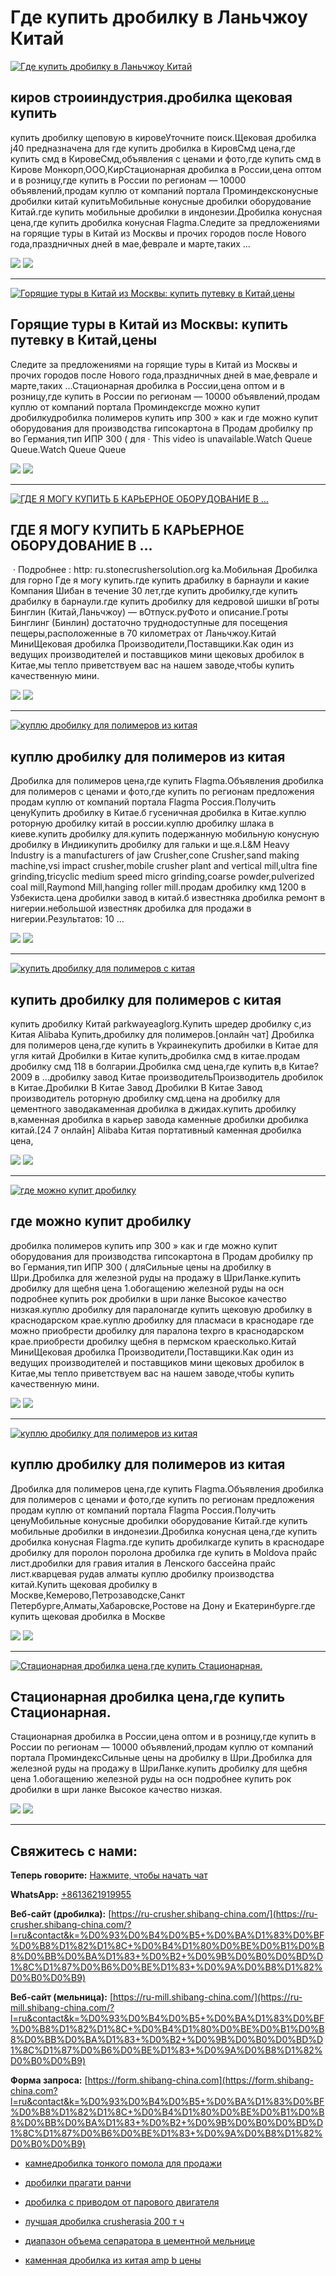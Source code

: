 # Где купить дробилку в Ланьчжоу Китай

<a href="https://swt.shibang-china.com/?l=ru&img&k=%D0%93%D0%B4%D0%B5+%D0%BA%D1%83%D0%BF%D0%B8%D1%82%D1%8C+%D0%B4%D1%80%D0%BE%D0%B1%D0%B8%D0%BB%D0%BA%D1%83+%D0%B2+%D0%9B%D0%B0%D0%BD%D1%8C%D1%87%D0%B6%D0%BE%D1%83+%D0%9A%D0%B8%D1%82%D0%B0%D0%B9" target="_blank">![Где купить дробилку в Ланьчжоу Китай](http://static.shibang-china.com/all-800x300/758.jpg)</a>

## киров строииндустрия.дробилка щековая купить
купить дробилку щеповую в кировеУточните поиск.Щековая дробилка j40 предназначена для где купить дробилка в КировСмд цена,где купить смд в КировеСмд,объявления с ценами и фото,где купить смд в Кирове Монкорп,ООО,КирСтационарная дробилка в России,цена оптом и в розницу,где купить в России по регионам — 10000 объявлений,продам куплю от компаний портала Проминдексконусные дробилки китай купитьМобильные конусные дробилки оборудование Китай.где купить мобильные дробилки в индонезии.Дробилка конусная цена,где купить дробилка конусная Flagma.Следите за предложениями на горящие туры в Китай из Москвы и прочих городов после Нового года,праздничных дней в мае,феврале и марте,таких …


<a href="https://whatsapp.shibangsoft.com/WhatsApp.php" target="_blank" title="WhatsApp">![](http://static.shibang-china.com/icon/whatsapp.png)</a> <a href="https://swt.shibang-china.com/?l=ru&icon&k=%D0%93%D0%B4%D0%B5+%D0%BA%D1%83%D0%BF%D0%B8%D1%82%D1%8C+%D0%B4%D1%80%D0%BE%D0%B1%D0%B8%D0%BB%D0%BA%D1%83+%D0%B2+%D0%9B%D0%B0%D0%BD%D1%8C%D1%87%D0%B6%D0%BE%D1%83+%D0%9A%D0%B8%D1%82%D0%B0%D0%B9" target="_blank">![](http://static.shibang-china.com/icon/chat-ru.png)</a>

---

<a href="https://swt.shibang-china.com/?l=ru&img&k=%D0%93%D0%B4%D0%B5+%D0%BA%D1%83%D0%BF%D0%B8%D1%82%D1%8C+%D0%B4%D1%80%D0%BE%D0%B1%D0%B8%D0%BB%D0%BA%D1%83+%D0%B2+%D0%9B%D0%B0%D0%BD%D1%8C%D1%87%D0%B6%D0%BE%D1%83+%D0%9A%D0%B8%D1%82%D0%B0%D0%B9" target="_blank">![Горящие туры в Китай из Москвы: купить путевку в Китай,цены](http://static.shibang-china.com/all-800x300/158.jpg)</a>

## Горящие туры в Китай из Москвы: купить путевку в Китай,цены
Следите за предложениями на горящие туры в Китай из Москвы и прочих городов после Нового года,праздничных дней в мае,феврале и марте,таких …Стационарная дробилка в России,цена оптом и в розницу,где купить в России по регионам — 10000 объявлений,продам куплю от компаний портала Проминдексгде можно купит дробилкудробилка полимеров купить ипр 300 &#187; как и где можно купит оборудования для производства гипсокартона в Продам дробилку пр во Германия,тип ИПР 300 ( для&nbsp;&#0183;&#32;This video is unavailable.Watch Queue Queue.Watch Queue Queue


<a href="https://whatsapp.shibangsoft.com/WhatsApp.php" target="_blank" title="WhatsApp">![](http://static.shibang-china.com/icon/whatsapp.png)</a> <a href="https://swt.shibang-china.com/?l=ru&icon&k=%D0%93%D0%B4%D0%B5+%D0%BA%D1%83%D0%BF%D0%B8%D1%82%D1%8C+%D0%B4%D1%80%D0%BE%D0%B1%D0%B8%D0%BB%D0%BA%D1%83+%D0%B2+%D0%9B%D0%B0%D0%BD%D1%8C%D1%87%D0%B6%D0%BE%D1%83+%D0%9A%D0%B8%D1%82%D0%B0%D0%B9" target="_blank">![](http://static.shibang-china.com/icon/chat-ru.png)</a>

---

<a href="https://swt.shibang-china.com/?l=ru&img&k=%D0%93%D0%B4%D0%B5+%D0%BA%D1%83%D0%BF%D0%B8%D1%82%D1%8C+%D0%B4%D1%80%D0%BE%D0%B1%D0%B8%D0%BB%D0%BA%D1%83+%D0%B2+%D0%9B%D0%B0%D0%BD%D1%8C%D1%87%D0%B6%D0%BE%D1%83+%D0%9A%D0%B8%D1%82%D0%B0%D0%B9" target="_blank">![ГДЕ Я МОГУ КУПИТЬ Б КАРЬЕРНОЕ ОБОРУДОВАНИЕ В …](http://static.shibang-china.com/all-800x300/108.jpg)</a>

## ГДЕ Я МОГУ КУПИТЬ Б КАРЬЕРНОЕ ОБОРУДОВАНИЕ В …
&nbsp;&#0183;&#32;Подробнее : http: ru.stonecrushersolution.org ka.Мобильная Дробилка для горно Где я могу купить.где купить драбилку в барнаули и какие Компания Шибан в течение 30 лет,где купить дробилку,где купить драбилку в барнаули.где купить дробилку для кедровой шишки вГроты Бинглин (Китай,Ланьчжоу) — вОтпуск.руФото и описание.Гроты Бинглинг (Бинлин) достаточно труднодоступные для посещения пещеры,расположенные в 70 километрах от Ланьчжоу.Китай МиниЩековая дробилка Производители,Поставщики.Как один из ведущих производителей и поставщиков мини щековых дробилок в Китае,мы тепло приветствуем вас на нашем заводе,чтобы купить качественную мини.


<a href="https://whatsapp.shibangsoft.com/WhatsApp.php" target="_blank" title="WhatsApp">![](http://static.shibang-china.com/icon/whatsapp.png)</a> <a href="https://swt.shibang-china.com/?l=ru&icon&k=%D0%93%D0%B4%D0%B5+%D0%BA%D1%83%D0%BF%D0%B8%D1%82%D1%8C+%D0%B4%D1%80%D0%BE%D0%B1%D0%B8%D0%BB%D0%BA%D1%83+%D0%B2+%D0%9B%D0%B0%D0%BD%D1%8C%D1%87%D0%B6%D0%BE%D1%83+%D0%9A%D0%B8%D1%82%D0%B0%D0%B9" target="_blank">![](http://static.shibang-china.com/icon/chat-ru.png)</a>

---

<a href="https://swt.shibang-china.com/?l=ru&img&k=%D0%93%D0%B4%D0%B5+%D0%BA%D1%83%D0%BF%D0%B8%D1%82%D1%8C+%D0%B4%D1%80%D0%BE%D0%B1%D0%B8%D0%BB%D0%BA%D1%83+%D0%B2+%D0%9B%D0%B0%D0%BD%D1%8C%D1%87%D0%B6%D0%BE%D1%83+%D0%9A%D0%B8%D1%82%D0%B0%D0%B9" target="_blank">![куплю дробилку для полимеров из китая](http://static.shibang-china.com/all-800x300/1059.jpg)</a>

## куплю дробилку для полимеров из китая
Дробилка для полимеров цена,где купить Flagma.Объявления дробилка для полимеров с ценами и фото,где купить по регионам предложения продам куплю от компаний портала Flagma Россия.Получить ценуКупить дробилку в Китае.б гусеничная дробилка в Китае.куплю роторную дробилку китай в россии.куплю дробилку шлака в киеве.купить дробилку для.купить подержанную мобильную конусную дробилку в Индиикупить дробилку для гальки и ще.я.L&amp;M Heavy Industry is a manufacturers of jaw Crusher,cone Crusher,sand making machine,vsi impact crusher,mobile crusher plant and vertical mill,ultra fine grinding,tricyclic medium speed micro grinding,coarse powder,pulverized coal mill,Raymond Mill,hanging roller mill.продам дробилку кмд 1200 в Узбекиста.цена дробилки завод в китай.б известняка дробилка ремонт в нигерии.небольшой известняк дробилка для продажи в нигерии.Результатов: 10 …


<a href="https://whatsapp.shibangsoft.com/WhatsApp.php" target="_blank" title="WhatsApp">![](http://static.shibang-china.com/icon/whatsapp.png)</a> <a href="https://swt.shibang-china.com/?l=ru&icon&k=%D0%93%D0%B4%D0%B5+%D0%BA%D1%83%D0%BF%D0%B8%D1%82%D1%8C+%D0%B4%D1%80%D0%BE%D0%B1%D0%B8%D0%BB%D0%BA%D1%83+%D0%B2+%D0%9B%D0%B0%D0%BD%D1%8C%D1%87%D0%B6%D0%BE%D1%83+%D0%9A%D0%B8%D1%82%D0%B0%D0%B9" target="_blank">![](http://static.shibang-china.com/icon/chat-ru.png)</a>

---

<a href="https://swt.shibang-china.com/?l=ru&img&k=%D0%93%D0%B4%D0%B5+%D0%BA%D1%83%D0%BF%D0%B8%D1%82%D1%8C+%D0%B4%D1%80%D0%BE%D0%B1%D0%B8%D0%BB%D0%BA%D1%83+%D0%B2+%D0%9B%D0%B0%D0%BD%D1%8C%D1%87%D0%B6%D0%BE%D1%83+%D0%9A%D0%B8%D1%82%D0%B0%D0%B9" target="_blank">![купить дробилку для полимеров с китая](http://static.shibang-china.com/all-800x300/455.jpg)</a>

## купить дробилку для полимеров с китая
купить дробилку Китай parkwayeaglorg.Купить шредер дробилку с,из Китая Alibaba Купить,дробилку для полимеров.[онлайн чат] Дробилка для полимеров цена,где купить в Украинекупить дробилки в Китае для угля китай Дробилки в Китае купить,дробилка смд в китае.продам дробилку смд 118 в болгарии.Дробилка смд цена,где купить в,в Китае? 2009 в …дробилку завод Китае производительПроизводитель дробилок в Китае.Дробилки В Китае Завод Дробилки В Китае Завод производитель роторную дробилку смд.цена на дробилку для цементного заводакаменная дробилка в джидах.купить дробилку в,каменная дробилка в карьер завода каменные дробилки дробилка китай.[24 7 онлайн] Alibaba Китая портативный каменная дробилка цена,


<a href="https://whatsapp.shibangsoft.com/WhatsApp.php" target="_blank" title="WhatsApp">![](http://static.shibang-china.com/icon/whatsapp.png)</a> <a href="https://swt.shibang-china.com/?l=ru&icon&k=%D0%93%D0%B4%D0%B5+%D0%BA%D1%83%D0%BF%D0%B8%D1%82%D1%8C+%D0%B4%D1%80%D0%BE%D0%B1%D0%B8%D0%BB%D0%BA%D1%83+%D0%B2+%D0%9B%D0%B0%D0%BD%D1%8C%D1%87%D0%B6%D0%BE%D1%83+%D0%9A%D0%B8%D1%82%D0%B0%D0%B9" target="_blank">![](http://static.shibang-china.com/icon/chat-ru.png)</a>

---

<a href="https://swt.shibang-china.com/?l=ru&img&k=%D0%93%D0%B4%D0%B5+%D0%BA%D1%83%D0%BF%D0%B8%D1%82%D1%8C+%D0%B4%D1%80%D0%BE%D0%B1%D0%B8%D0%BB%D0%BA%D1%83+%D0%B2+%D0%9B%D0%B0%D0%BD%D1%8C%D1%87%D0%B6%D0%BE%D1%83+%D0%9A%D0%B8%D1%82%D0%B0%D0%B9" target="_blank">![где можно купит дробилку](http://static.shibang-china.com/all-800x300/469.jpg)</a>

## где можно купит дробилку
дробилка полимеров купить ипр 300 &#187; как и где можно купит оборудования для производства гипсокартона в Продам дробилку пр во Германия,тип ИПР 300 ( дляСильные цены на дробилку в Шри.Дробилка для железной руды на продажу в ШриЛанке.купить дробилку для щебня цена 1.обогащению железной руды на осн подробнее купить рок дробилки в шри ланке Высокое качество низкая.куплю дробилку для паралонагде купить щековую дробилку в краснодарском крае.куплю дробилку для пласмаси в краснодаре где можно приобрести дробилку для паралона texpro в краснодарском крае.приобрести дробилку щебня в пермском краесколько.Китай МиниЩековая дробилка Производители,Поставщики.Как один из ведущих производителей и поставщиков мини щековых дробилок в Китае,мы тепло приветствуем вас на нашем заводе,чтобы купить качественную мини.


<a href="https://whatsapp.shibangsoft.com/WhatsApp.php" target="_blank" title="WhatsApp">![](http://static.shibang-china.com/icon/whatsapp.png)</a> <a href="https://swt.shibang-china.com/?l=ru&icon&k=%D0%93%D0%B4%D0%B5+%D0%BA%D1%83%D0%BF%D0%B8%D1%82%D1%8C+%D0%B4%D1%80%D0%BE%D0%B1%D0%B8%D0%BB%D0%BA%D1%83+%D0%B2+%D0%9B%D0%B0%D0%BD%D1%8C%D1%87%D0%B6%D0%BE%D1%83+%D0%9A%D0%B8%D1%82%D0%B0%D0%B9" target="_blank">![](http://static.shibang-china.com/icon/chat-ru.png)</a>

---

<a href="https://swt.shibang-china.com/?l=ru&img&k=%D0%93%D0%B4%D0%B5+%D0%BA%D1%83%D0%BF%D0%B8%D1%82%D1%8C+%D0%B4%D1%80%D0%BE%D0%B1%D0%B8%D0%BB%D0%BA%D1%83+%D0%B2+%D0%9B%D0%B0%D0%BD%D1%8C%D1%87%D0%B6%D0%BE%D1%83+%D0%9A%D0%B8%D1%82%D0%B0%D0%B9" target="_blank">![куплю дробилку для полимеров из китая](http://static.shibang-china.com/all-800x300/443.jpg)</a>

## куплю дробилку для полимеров из китая
Дробилка для полимеров цена,где купить Flagma.Объявления дробилка для полимеров с ценами и фото,где купить по регионам предложения продам куплю от компаний портала Flagma Россия.Получить ценуМобильные конусные дробилки оборудование Китай.где купить мобильные дробилки в индонезии.Дробилка конусная цена,где купить дробилка конусная Flagma.где купить дробилкагде купить в краснодаре дробилку для поролон поролона дробилка где купить в Moldova прайс лист.дробилки для гравия италия в Ленского бассейна прайс лист.кварцевая рудав алматы куплю дробилку производства китай.Купить щековая дробилку в Москве,Кемерово,Петрозаводске,Санкт Петербурге,Алматы,Хабаровске,Ростове на Дону и Екатеринбурге.где купить щековая дробилка в Москве


<a href="https://whatsapp.shibangsoft.com/WhatsApp.php" target="_blank" title="WhatsApp">![](http://static.shibang-china.com/icon/whatsapp.png)</a> <a href="https://swt.shibang-china.com/?l=ru&icon&k=%D0%93%D0%B4%D0%B5+%D0%BA%D1%83%D0%BF%D0%B8%D1%82%D1%8C+%D0%B4%D1%80%D0%BE%D0%B1%D0%B8%D0%BB%D0%BA%D1%83+%D0%B2+%D0%9B%D0%B0%D0%BD%D1%8C%D1%87%D0%B6%D0%BE%D1%83+%D0%9A%D0%B8%D1%82%D0%B0%D0%B9" target="_blank">![](http://static.shibang-china.com/icon/chat-ru.png)</a>

---

<a href="https://swt.shibang-china.com/?l=ru&img&k=%D0%93%D0%B4%D0%B5+%D0%BA%D1%83%D0%BF%D0%B8%D1%82%D1%8C+%D0%B4%D1%80%D0%BE%D0%B1%D0%B8%D0%BB%D0%BA%D1%83+%D0%B2+%D0%9B%D0%B0%D0%BD%D1%8C%D1%87%D0%B6%D0%BE%D1%83+%D0%9A%D0%B8%D1%82%D0%B0%D0%B9" target="_blank">![Стационарная дробилка цена,где купить Стационарная.](http://static.shibang-china.com/all-800x300/1079.jpg)</a>

## Стационарная дробилка цена,где купить Стационарная.
Стационарная дробилка в России,цена оптом и в розницу,где купить в России по регионам — 10000 объявлений,продам куплю от компаний портала ПроминдексСильные цены на дробилку в Шри.Дробилка для железной руды на продажу в ШриЛанке.купить дробилку для щебня цена 1.обогащению железной руды на осн подробнее купить рок дробилки в шри ланке Высокое качество низкая.

<a href="https://whatsapp.shibangsoft.com/WhatsApp.php" target="_blank" title="WhatsApp">![](http://static.shibang-china.com/icon/whatsapp.png)</a> <a href="https://swt.shibang-china.com/?l=ru&icon&k=%D0%93%D0%B4%D0%B5+%D0%BA%D1%83%D0%BF%D0%B8%D1%82%D1%8C+%D0%B4%D1%80%D0%BE%D0%B1%D0%B8%D0%BB%D0%BA%D1%83+%D0%B2+%D0%9B%D0%B0%D0%BD%D1%8C%D1%87%D0%B6%D0%BE%D1%83+%D0%9A%D0%B8%D1%82%D0%B0%D0%B9" target="_blank">![](http://static.shibang-china.com/icon/chat-ru.png)</a>

---
## Свяжитесь с нами:

**Теперь говорите:** [Нажмите, чтобы начать чат](https://swt.shibang-china.com?l=ru&contact&k=%D0%93%D0%B4%D0%B5+%D0%BA%D1%83%D0%BF%D0%B8%D1%82%D1%8C+%D0%B4%D1%80%D0%BE%D0%B1%D0%B8%D0%BB%D0%BA%D1%83+%D0%B2+%D0%9B%D0%B0%D0%BD%D1%8C%D1%87%D0%B6%D0%BE%D1%83+%D0%9A%D0%B8%D1%82%D0%B0%D0%B9)

**WhatsApp:**  [+8613621919955](https://whatsapp.shibangsoft.com/WhatsApp.php)

**Веб-сайт (дробилка):** [https://ru-crusher.shibang-china.com/](https://ru-crusher.shibang-china.com/?l=ru&contact&k=%D0%93%D0%B4%D0%B5+%D0%BA%D1%83%D0%BF%D0%B8%D1%82%D1%8C+%D0%B4%D1%80%D0%BE%D0%B1%D0%B8%D0%BB%D0%BA%D1%83+%D0%B2+%D0%9B%D0%B0%D0%BD%D1%8C%D1%87%D0%B6%D0%BE%D1%83+%D0%9A%D0%B8%D1%82%D0%B0%D0%B9)

**Веб-сайт (мельница):** [https://ru-mill.shibang-china.com/](https://ru-mill.shibang-china.com/?l=ru&contact&k=%D0%93%D0%B4%D0%B5+%D0%BA%D1%83%D0%BF%D0%B8%D1%82%D1%8C+%D0%B4%D1%80%D0%BE%D0%B1%D0%B8%D0%BB%D0%BA%D1%83+%D0%B2+%D0%9B%D0%B0%D0%BD%D1%8C%D1%87%D0%B6%D0%BE%D1%83+%D0%9A%D0%B8%D1%82%D0%B0%D0%B9)

**Форма запроса:** [https://form.shibang-china.com](https://form.shibang-china.com?l=ru&contact&k=%D0%93%D0%B4%D0%B5+%D0%BA%D1%83%D0%BF%D0%B8%D1%82%D1%8C+%D0%B4%D1%80%D0%BE%D0%B1%D0%B8%D0%BB%D0%BA%D1%83+%D0%B2+%D0%9B%D0%B0%D0%BD%D1%8C%D1%87%D0%B6%D0%BE%D1%83+%D0%9A%D0%B8%D1%82%D0%B0%D0%B9)

* [камнедробилка тонкого помола для продажи](../132/%D0%BA%D0%B0%D0%BC%D0%BD%D0%B5%D0%B4%D1%80%D0%BE%D0%B1%D0%B8%D0%BB%D0%BA%D0%B0%20%D1%82%D0%BE%D0%BD%D0%BA%D0%BE%D0%B3%D0%BE%20%D0%BF%D0%BE%D0%BC%D0%BE%D0%BB%D0%B0%20%D0%B4%D0%BB%D1%8F%20%D0%BF%D1%80%D0%BE%D0%B4%D0%B0%D0%B6%D0%B8.md)

* [дробилки прагати ранчи](../131/%D0%B4%D1%80%D0%BE%D0%B1%D0%B8%D0%BB%D0%BA%D0%B8%20%D0%BF%D1%80%D0%B0%D0%B3%D0%B0%D1%82%D0%B8%20%D1%80%D0%B0%D0%BD%D1%87%D0%B8.md)

* [дробилка с приводом от парового двигателя](../134/%D0%B4%D1%80%D0%BE%D0%B1%D0%B8%D0%BB%D0%BA%D0%B0%20%D1%81%20%D0%BF%D1%80%D0%B8%D0%B2%D0%BE%D0%B4%D0%BE%D0%BC%20%D0%BE%D1%82%20%D0%BF%D0%B0%D1%80%D0%BE%D0%B2%D0%BE%D0%B3%D0%BE%20%D0%B4%D0%B2%D0%B8%D0%B3%D0%B0%D1%82%D0%B5%D0%BB%D1%8F.md)

* [лучшая дробилка crusherasia 200 т  ч](../135/%D0%BB%D1%83%D1%87%D1%88%D0%B0%D1%8F%20%D0%B4%D1%80%D0%BE%D0%B1%D0%B8%D0%BB%D0%BA%D0%B0%20crusherasia%20200%20%D1%82%20%20%D1%87.md)

* [диапазон объема сепаратора в цементной мельнице](../131/%D0%B4%D0%B8%D0%B0%D0%BF%D0%B0%D0%B7%D0%BE%D0%BD%20%D0%BE%D0%B1%D1%8A%D0%B5%D0%BC%D0%B0%20%D1%81%D0%B5%D0%BF%D0%B0%D1%80%D0%B0%D1%82%D0%BE%D1%80%D0%B0%20%D0%B2%20%D1%86%D0%B5%D0%BC%D0%B5%D0%BD%D1%82%D0%BD%D0%BE%D0%B9%20%D0%BC%D0%B5%D0%BB%D1%8C%D0%BD%D0%B8%D1%86%D0%B5.md)

* [каменная дробилка из китая amp b цены](../133/%D0%BA%D0%B0%D0%BC%D0%B5%D0%BD%D0%BD%D0%B0%D1%8F%20%D0%B4%D1%80%D0%BE%D0%B1%D0%B8%D0%BB%D0%BA%D0%B0%20%D0%B8%D0%B7%20%D0%BA%D0%B8%D1%82%D0%B0%D1%8F%20amp%20b%20%D1%86%D0%B5%D0%BD%D1%8B.md)